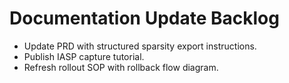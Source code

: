# Documentation Update Backlog

- Update PRD with structured sparsity export instructions.
- Publish IASP capture tutorial.
- Refresh rollout SOP with rollback flow diagram.
